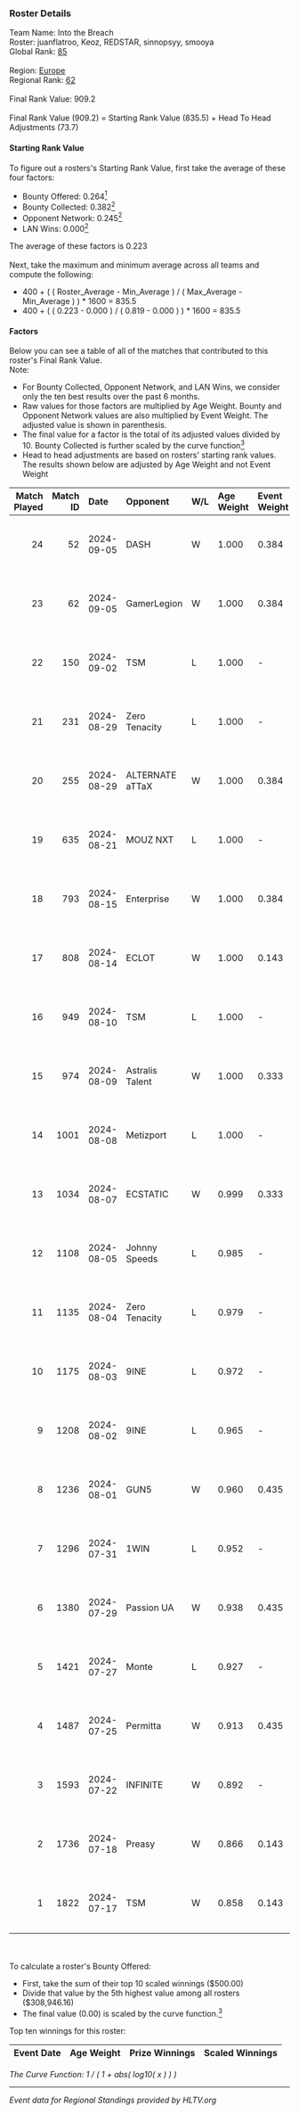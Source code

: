 ### Roster Details<br />
Team Name: Into the Breach<br />
Roster: juanflatroo, Keoz, REDSTAR, sinnopsyy, smooya<br />
Global Rank: [85](../../standings_global_2024_09_06.md)<br />
<br />
Region: [Europe]( ../../standings_europe_2024_09_06.md)<br />
Regional Rank: [62]( ../../standings_europe_2024_09_06.md)<br />
<br />
Final Rank Value:  909.2<br />
<br />
Final Rank Value (909.2) = Starting Rank Value (835.5) + Head To Head Adjustments (73.7)<br />

#### Starting Rank Value<br />
To figure out a rosters's Starting Rank Value, first take the average of these four factors:<br />
- Bounty Offered: 0.264[<sup>1</sup>](#table2)
- Bounty Collected: 0.382[<sup>2</sup>](#table1)
- Opponent Network: 0.245[<sup>2</sup>](#table1)
- LAN Wins: 0.000[<sup>2</sup>](#table1)

The average of these factors is 0.223<br />
<br />
Next, take the maximum and minimum average across all teams and compute the following:<br />
- 400 + ( ( Roster_Average - Min_Average ) / ( Max_Average - Min_Average ) ) * 1600 = 835.5
- 400 + ( ( 0.223 - 0.000 ) / ( 0.819 - 0.000 ) ) * 1600 = 835.5


#### Factors<br />
Below you can see a table of all of the matches that contributed to this roster's Final Rank Value.<br />
Note:<br />

- For Bounty Collected, Opponent Network, and LAN Wins, we consider only the ten best results over the past 6 months.
- Raw values for those factors are multiplied by Age Weight. Bounty and Opponent Network values are also multiplied by Event Weight. The adjusted value is shown in parenthesis.
- The final value for a factor is the total of its adjusted values divided by 10. Bounty Collected is further scaled by the curve function[<sup>3</sup>](#curveFunction)
- Head to head adjustments are based on rosters' starting rank values. The results shown below are adjusted by Age Weight and not Event Weight
<span id="table1"></span><br />


| Match Played | Match ID | Date       | Opponent        | W/L | Age Weight | Event Weight | Bounty Collected | Opponent Network | LAN Wins  | H2H Adj. | Roster                                            |
| -: | -: | :- | :- | :- | :- | :- | :- | :- | :- | -: | :- |
|           24 |       52 | 2024-09-05 | DASH            | W   | 1.000      | 0.384        | -                | 0.184 (0.071)    | 0 (0.000) |     6.70 | juanflatroo, Keoz, REDSTAR, sinnopsyy, smooya     |
|           23 |       62 | 2024-09-05 | GamerLegion     | W   | 1.000      | 0.384        | 0.162 (0.062)    | 0.539 (0.207)    | 0 (0.000) |    22.45 | juanflatroo, Keoz, REDSTAR, sinnopsyy, smooya     |
|           22 |      150 | 2024-09-02 | TSM             | L   | 1.000      | -            | -                | -                | -         |    -8.88 | juanflatroo, Keoz, REDSTAR, sinnopsyy, smooya     |
|           21 |      231 | 2024-08-29 | Zero Tenacity   | L   | 1.000      | -            | -                | -                | -         |   -11.46 | juanflatroo, Keoz, REDSTAR, sinnopsyy, smooya     |
|           20 |      255 | 2024-08-29 | ALTERNATE aTTaX | W   | 1.000      | 0.384        | 0.101 (0.039)    | 0.861 (0.331)    | 0 (0.000) |    18.86 | juanflatroo, Keoz, REDSTAR, sinnopsyy, smooya     |
|           19 |      635 | 2024-08-21 | MOUZ NXT        | L   | 1.000      | -            | -                | -                | -         |   -10.22 | juanflatroo, Keoz, REDSTAR, sinnopsyy, smooya     |
|           18 |      793 | 2024-08-15 | Enterprise      | W   | 1.000      | 0.384        | 0.039 (0.015)    | 0.720 (0.277)    | 0 (0.000) |    15.32 | juanflatroo, Keoz, rallen, sinnopsyy, smooya      |
|           17 |      808 | 2024-08-14 | ECLOT           | W   | 1.000      | 0.143        | 0.047 (0.007)    | 0.718 (0.103)    | 0 (0.000) |    18.69 | Aaron, juanflatroo, Keoz, sinnopsyy, smooya       |
|           16 |      949 | 2024-08-10 | TSM             | L   | 1.000      | -            | -                | -                | -         |   -10.05 | juanflatroo, Keoz, lollipop21k, sinnopsyy, smooya |
|           15 |      974 | 2024-08-09 | Astralis Talent | W   | 1.000      | 0.333        | 0.006 (0.002)    | -                | 0 (0.000) |     7.56 | BOROS, juanflatroo, Keoz, sinnopsyy, smooya       |
|           14 |     1001 | 2024-08-08 | Metizport       | L   | 1.000      | -            | -                | -                | -         |   -11.63 | juanflatroo, Keoz, kRYSTAL, sinnopsyy, smooya     |
|           13 |     1034 | 2024-08-07 | ECSTATIC        | W   | 0.999      | 0.333        | -                | 0.498 (0.166)    | 0 (0.000) |    10.03 | BOROS, juanflatroo, Keoz, sinnopsyy, smooya       |
|           12 |     1108 | 2024-08-05 | Johnny Speeds   | L   | 0.985      | -            | -                | -                | -         |    -4.60 | BOROS, juanflatroo, Keoz, sinnopsyy, smooya       |
|           11 |     1135 | 2024-08-04 | Zero Tenacity   | L   | 0.979      | -            | -                | -                | -         |    -5.95 | BOROS, juanflatroo, Keoz, sinnopsyy, smooya       |
|           10 |     1175 | 2024-08-03 | 9INE            | L   | 0.972      | -            | -                | -                | -         |   -13.54 | BOROS, juanflatroo, Keoz, sinnopsyy, smooya       |
|            9 |     1208 | 2024-08-02 | 9INE            | L   | 0.965      | -            | -                | -                | -         |   -14.22 | BOROS, juanflatroo, Keoz, sinnopsyy, smooya       |
|            8 |     1236 | 2024-08-01 | GUN5            | W   | 0.960      | 0.435        | 0.091 (0.038)    | 0.908 (0.379)    | 0 (0.000) |    15.25 | BOROS, juanflatroo, Keoz, sinnopsyy, smooya       |
|            7 |     1296 | 2024-07-31 | 1WIN            | L   | 0.952      | -            | -                | -                | -         |   -12.79 | BOROS, juanflatroo, Keoz, sinnopsyy, smooya       |
|            6 |     1380 | 2024-07-29 | Passion UA      | W   | 0.938      | 0.435        | 0.147 (0.060)    | 1.000 (0.407)    | 0 (0.000) |    22.09 | BOROS, juanflatroo, Keoz, sinnopsyy, smooya       |
|            5 |     1421 | 2024-07-27 | Monte           | L   | 0.927      | -            | -                | -                | -         |   -10.64 | BOROS, juanflatroo, Keoz, sinnopsyy, smooya       |
|            4 |     1487 | 2024-07-25 | Permitta        | W   | 0.913      | 0.435        | 0.032 (0.013)    | 0.998 (0.396)    | 0 (0.000) |    15.42 | BOROS, juanflatroo, Keoz, sinnopsyy, smooya       |
|            3 |     1593 | 2024-07-22 | INFINITE        | W   | 0.892      | -            | -                | -                | -         |     4.71 | BOROS, juanflatroo, Keoz, sinnopsyy, smooya       |
|            2 |     1736 | 2024-07-18 | Preasy          | W   | 0.866      | 0.143        | 0.007 (0.001)    | -                | -         |     9.52 | BOROS, juanflatroo, Keoz, sinnopsyy, smooya       |
|            1 |     1822 | 2024-07-17 | TSM             | W   | 0.858      | 0.143        | 0.057 (0.007)    | 0.922 (0.113)    | -         |    21.04 | BOROS, juanflatroo, Keoz, sinnopsyy, smooya       |

<br />
<span id="table2"></span><br />
To calculate a roster's Bounty Offered:<br />

- First, take the sum of their top 10 scaled winnings ($500.00)
- Divide that value by the 5th highest value among all rosters ($308,946.16)
- The final value (0.00) is scaled by the curve function.[<sup>3</sup>](#curveFunction)

Top ten winnings for this roster:<br />

| Event Date | Age Weight | Prize Winnings | Scaled Winnings |
| :- | -: | :- | :- |


<span id="curveFunction"></span>_The Curve Function: 1 / ( 1 + abs( log10( x ) ) )_<br />

---
_Event data for Regional Standings provided by HLTV.org_<br />
